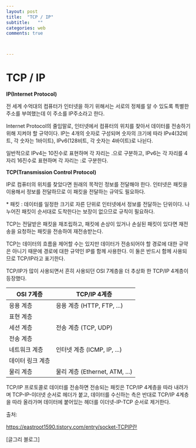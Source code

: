 ```yaml
---
layout: post
title:  "TCP / IP"
subtitle:   ""
categories: web
comments: true



---
```


# TCP / IP



**IP(Internet Protocol)**

전 세계 수억대의 컴퓨터가 인터넷을 하기 위해서는 서로의 정체를 알 수 있도록 특별한 주소를 부여했는데 이 주소를 IP주소라고 한다.

Internet Protocol의 줄임말로, 인터넷에서 컴퓨터의 위치를 찾아서 데이터를 전송하기 위해 지켜야 할 규약이다. IP는 4개의 숫자로 구성되며 숫자의 크기에 따라 IPv4(32비트, 각 숫자는 1바이트), IPv6(128비트, 각 숫자는 4바이트)로 나뉜다.

일반적으로 IPv4는 10진수로 표현하며 각 자리는 .으로 구분하고, IPv6는 각 자리를 4자리 16진수로 표현하며 각 자리는 :로 구분한다.





**TCP(Transmission Control Protocol)**

IP로 컴퓨터의 위치를 찾았다면 원래의 목적인 정보를 전달해야 한다. 인터넷은 패킷을 이용해서 정보를 전달하므로 이 패킷을 전달하는 규약도 필요하다.

\* 패킷 : 데이터를 일정한 크기로 자른 단위로 인터넷에서 정보를 전달하는 단위이다. 나누어진 패킷이 순서대로 도착한다는 보장이 없으므로 규칙이 필요하다.

TCP는 전달받은 패킷을 재조립하고, 패킷에 손상이 있거나 손실된 패킷이 있다면 재전송을 요청하는 패킷을 전송하여 재전송받는다.



TCP는 데이터의 흐름을 제어할 수는 있지만 데이터가 전송되어야 할 경로에 대한 규약은 아니기 때문에 경로에 대한 규약인 IP를 함께 사용한다. 이 둘은 반드시 함께 사용되므로 TCP/IP라고 표기한다.

TCP/IP가 많이 사용되면서 흔히 사용되던 OSI 7계층을 더 추상화 한 TCP/IP 4계층이 등장했다.

| OSI 7계층        | TCP/IP 4계층                   |
| ---------------- | ------------------------------ |
| 응용 계층        | 응용 계층 (HTTP, FTP, ...)     |
| 표현 계층        |                                |
| 세션 계층        | 전송 계층 (TCP, UDP)           |
| 전송 계층        |                                |
| 네트워크 계층    | 인터넷 계층 (ICMP, IP, ...)    |
| 데이터 링크 계층 |                                |
| 물리 계층        | 물리 계층 (Ethernet, ATM, ...) |





TCP/IP 프로토콜로 데이터를 전송하면 전송되는 패킷은 TCP/IP 4계층을 따라 내려가며 TCP-IP-이더넷 순서로 헤더가 붙고, 데이터를 수신하는 측은 반대로 TCP/IP 4계층을 따라 올라가며 데이터에 붙어있는 헤더를 이더넷-IP-TCP 순서로 제거한다.

출처: 

https://eastroot1590.tistory.com/entry/socket-TCPIP란

 [글그리 블로그]